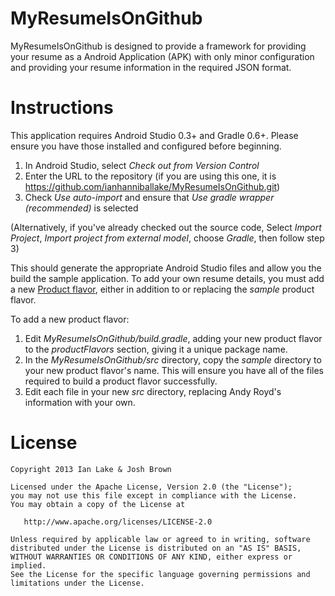 MyResumeIsOnGithub
==================

MyResumeIsOnGithub is designed to provide a framework for providing your resume as a Android Application (APK) with only minor configuration and providing your resume information in the required JSON format.


Instructions
============


This application requires Android Studio 0.3+ and Gradle 0.6+. Please ensure you have those installed and
configured before beginning.

1. In Android Studio, select _Check out from Version Control_
2. Enter the URL to the repository (if you are using this one, it is https://github.com/ianhanniballake/MyResumeIsOnGithub.git)
3. Check _Use auto-import_ and ensure that _Use gradle wrapper (recommended)_ is selected

(Alternatively, if you've already checked out the source code, Select _Import Project_, _Import project from external model_, choose _Gradle_, then follow step 3)

This should generate the appropriate Android Studio files and allow you the build the sample application. To add your own resume details, you must add a new [Product flavor][1], either in addition to or replacing the *sample* product flavor.

To add a new product flavor:
1. Edit _MyResumeIsOnGithub/build.gradle_, adding your new product flavor to the _productFlavors_ section, giving it a unique package name.
2. In the _MyResumeIsOnGithub/src_ directory, copy the _sample_ directory to your new product flavor's name. This will ensure you have all of the files required to build a product flavor successfully.
3. Edit each file in your new _src_ directory, replacing Andy Royd's information with your own.


License
=======

    Copyright 2013 Ian Lake & Josh Brown

    Licensed under the Apache License, Version 2.0 (the "License");
    you may not use this file except in compliance with the License.
    You may obtain a copy of the License at

       http://www.apache.org/licenses/LICENSE-2.0

    Unless required by applicable law or agreed to in writing, software
    distributed under the License is distributed on an "AS IS" BASIS,
    WITHOUT WARRANTIES OR CONDITIONS OF ANY KIND, either express or implied.
    See the License for the specific language governing permissions and
    limitations under the License.


[1]: http://tools.android.com/tech-docs/new-build-system/user-guide#TOC-Product-flavors
